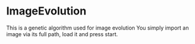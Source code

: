 # ImageEvolution
This is a genetic algorithm used for image evolution
You simply import an image via its full path, load it and press start.

